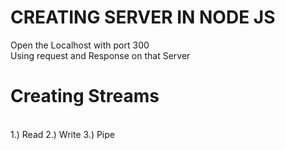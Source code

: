 <h1>CREATING SERVER IN NODE JS</h1>
Open the Localhost with port 300
<br>
Using request and Response on that Server
<h1>Creating Streams</h1>
<br>
1.) Read
2.) Write
3.) Pipe
